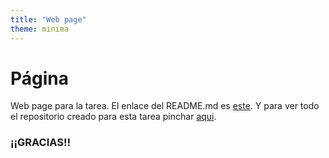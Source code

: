 ```yaml
--- 
title: "Web page"
theme: minima
---
```

# Página 
Web page para la tarea. El enlace del README.md es [este](https://github.com/jivm13/mi-pagina-web/blob/main/README.md). Y para ver todo el repositorio creado para esta tarea pinchar [aqui](https://github.com/jivm13/mi-pagina-web).
### ¡¡GRACIAS!!

